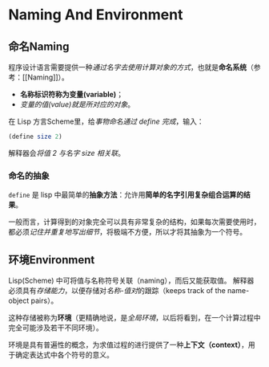 # Naming And Environment
## 命名Naming
程序设计语言需要提供一种*通过名字去使用计算对象的方式*，也就是**命名系统**（参考：[[Naming]]）。
- **名称标识符称为变量(variable)**；
- *变量的值(value)就是所对应的对象*。

在 Lisp 方言Scheme里，给*事物命名通过 define 完成*，输入：  
```scheme
(define size 2)  
```
解释器会*将值 2 与名字 size 相关联*。

### 命名的抽象
`define` 是 lisp 中最简单的**抽象方法**：允许用**简单的名字引用复杂组合运算的结果**。

一般而言，计算得到的对象完全可以具有非常复杂的结构，如果每次需要使用时，都必须*记住并重复地写出细节*，将极端不方便，所以才将其抽象为一个符号。

## 环境Environment
Lisp(Scheme) 中可将值与名称符号关联（naming），而后又能获取值。
解释器必须具有*存储能力*，以便存储对*名称-值对*的跟踪（keeps track of the name-object pairs）。

这种存储被称为**环境**（更精确地说，是*全局环境*，以后将看到，在一个计算过程中完全可能涉及若干不同环境）。

环境是具有普遍性的概念，为求值过程的进行提供了一种**上下文（context）**，用于确定表达式中各个符号的意义。
